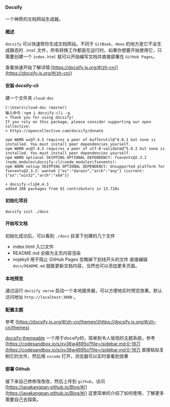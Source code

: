 
####  Docsify
一个神奇的文档网站生成器。

#### 概述
`docsify` 可以快速帮你生成文档网站。不同于 `GitBook`、`Hexo` 的地方是它不会生成静态的 `.html` 文件，所有转换工作都是在运行时。如果你想要开始使用它，只需要创建一个 `index.html` 就可以开始编写文档并直接部署在 `GitHub Pages`。

查看快速开始了解详情:[https://docsify.js.org/#/zh-cn/](https://docsify.js.org/#/zh-cn/)

#### 安装 docsify-cli
建一个文件夹 `cloud-doc`
```
C:\Users\cloud-doc (master)
输入命令：npm i docsify-cli -g
> Thank you for using docsify!
If you rely on this package, please consider supporting our open collective:
> https://opencollective.com/docsify/donate

npm WARN ws@7.4.5 requires a peer of bufferutil@^4.0.1 but none is installed. You must install peer dependencies yourself.
npm WARN ws@7.4.5 requires a peer of utf-8-validate@^5.0.2 but none is installed. You must install peer dependencies yourself.
npm WARN optional SKIPPING OPTIONAL DEPENDENCY: fsevents@2.3.2 (node_modules\docsify-cli\node_modules\fsevents):
npm WARN notsup SKIPPING OPTIONAL DEPENDENCY: Unsupported platform for fsevents@2.3.2: wanted {"os":"darwin","arch":"any"} (current: {"os":"win32","arch":"x64"})

+ docsify-cli@4.4.3
added 208 packages from 91 contributors in 13.718s
```
#### 初始化项目
```
docsify init ./docs
```
#### 开始写文档
初始化成功后，可以看到 `./docs` 目录下创建的几个文件

- index.html 入口文件
- README.md 会做为主页内容渲染
- nojekyll 用于阻止 GitHub Pages 忽略掉下划线开头的文件
直接编辑 `docs/README.md` 就能更新文档内容，当然也可以添加更多页面。

#### 本地预览
通过运行 `docsify serve` 启动一个本地服务器，可以方便地实时预览效果。默认访问地址 `http://localhost:3000` 。
#### 配置主题
参考 [https://docsify.js.org/#/zh-cn/themes](https://docsify.js.org/#/zh-cn/themes)

[docsify-themeable](https://jhildenbiddle.github.io/docsify-themeable/#/) 一个用于docsify的，简单到令人愉悦的主题系统，参考[https://codesandbox.io/s/xv36w4695o?file=/sidebar.md:0-167](https://codesandbox.io/s/xv36w4695o?file=/sidebar.md:0-167)
直接粘贴复制它的文件，然后用 `vscode` 打开，浏览器可以实时查看到效果
#### 部署 Github
接下来自己修修改改改，然后上传到 `github`，访问 [https://javakangpan.github.io/Blog/#/](https://javakangpan.github.io/Blog/#/)
这里简单的介绍了如何使用，了解更多需要自己去探索。